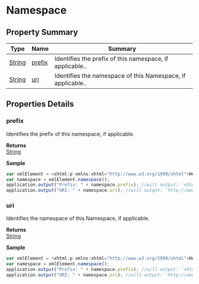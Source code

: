 #  Namespace


## Property Summary

| Type                                                  | Name                    | Summary                                                                                                           |
| ----------------------------------------------------- | ----------------------- | ----------------------------------------------------------------------------------------------------------------- |
| [String](./String.md) | [prefix](Namespace.md#prefix)                   | Identifies the prefix of this namespace, if applicable..                                    |
| [String](./String.md) | [uri](Namespace.md#uri)                   | Identifies the namespace of this Namespace, if applicable..                                    |

## Properties Details

### prefix

Identifies the prefix of this namespace, if applicable.

**Returns**\
[String](./String.md) 


**Sample**

```javascript
var xmlElement = <xhtml:p xmlns:xhtml="http://www.w3.org/1999/xhtml">Hello World!</xhtml:p>;
var namespace = xmlElement.namespace();
application.output("Prefix: " + namespace.prefix); //will output: 'xhtml'
application.output("URI: " + namespace.uri); //will output: 'http://www.w3.org/1999/xhtml'
```
### uri

Identifies the namespace of this Namespace, if applicable.

**Returns**\
[String](./String.md) 


**Sample**

```javascript
var xmlElement = <xhtml:p xmlns:xhtml="http://www.w3.org/1999/xhtml">Hello World!</xhtml:p>;
var namespace = xmlElement.namespace();
application.output("Prefix: " + namespace.prefix); //will output: 'xhtml'
application.output("URI: " + namespace.uri); //will output: 'http://www.w3.org/1999/xhtml'
```

